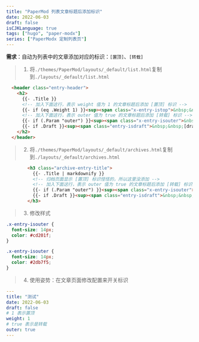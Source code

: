 ```yaml
---
title: "PaperMod 列表文章标题后添加标识"
date: 2022-06-03
draft: false
isCJKLanguage: true
tags: ["hugo", "paper-modx"]
series: ["PaperModx 定制列表页"]
---
```


**需求**：自动为列表中的文章添加对应的标识：`[置顶]`、`[转载]`

> 1. 将`./themes/PaperMod/layouts/_default/list.html`复制到`./layouts/_default/list.html`

```html { title="./layouts/_default/list.html" linenostart=66 }
  <header class="entry-header">
    <h2>
      {{- .Title }}
      <!-- 加入下面这行，表示 weight 值为 1 的文章标题后添加 [置顶] 标识 -->
      {{- if (eq .Weight 1) }}<sup><span class="x-entry-istop">&nbsp;&nbsp;[置顶]</span></sup>{{- end }}
      <!-- 加入下面这行，表示 outer 值为 true 的文章标题后添加 [转载] 标识 -->
      {{- if (.Param "outer") }}<sup><span class="x-entry-isouter">&nbsp;&nbsp;[转载]</span></sup>{{- end }}
      {{- if .Draft }}<sup><span class="entry-isdraft">&nbsp;&nbsp;[draft]</span></sup>{{- end }}
    </h2>
  </header>
```

> 2. 将`./themes/PaperMod/layouts/_default/archives.html`复制到`./layouts/_default/archives.html`

```html { title="./layouts/_default/list.html" linenostart=31 }
        <h3 class="archive-entry-title">
          {{- .Title | markdownify }}
          <!-- 归档页面显示 [置顶] 标识怪怪的，所以这里没添加 -->
          <!-- 加入下面这行，表示 outer 值为 true 的文章标题后添加 [转载] 标识 -->
          {{- if (.Param "outer") }}<sup><span class="x-entry-isouter">&nbsp;&nbsp;[转载]</span></sup>{{- end }}
          {{- if .Draft }}<sup><span class="entry-isdraft">&nbsp;&nbsp;[draft]</span></sup>{{- end }}
        </h3>
```

> 3. 修改样式
```css { title="./assets/_css/extended/custom.css" }
.x-entry-isouter {
  font-size: 14px;
  color: #cd201f;
}

.x-entry-isouter {
  font-size: 14px;
  color: #2db7f5;
}
```

> 4. 使用姿势：在文章页面修改配置来开关标识
```yml
---
title: "测试"
date: 2022-06-03
draft: false
# 1 表示置顶
weight: 1
# true 表示是转载
outer: true
---
```
